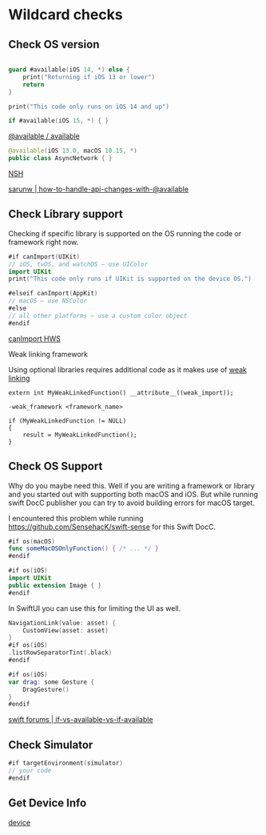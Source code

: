 # Wildcard checks


## Check OS version

```swift

guard #available(iOS 14, *) else {
    print("Returning if iOS 13 or lower")
    return
}

print("This code only runs on iOS 14 and up")

if #available(iOS 15, *) { }
```

[@available / available](https://www.avanderlee.com/swift/available-deprecated-renamed/)

```swift
@available(iOS 13.0, macOS 10.15, *)
public class AsyncNetwork { }
```

[NSH](https://nshipster.com/available/)

[sarunw | how-to-handle-api-changes-with-@available](https://sarunw.com/posts/how-to-handle-api-changes-with-@available/)



## Check Library support

Checking if specific library is supported on the OS running the code or framework right now.

```swift
#if canImport(UIKit)
// iOS, tvOS, and watchOS – use UIColor
import UIKit
print("This code only runs if UIKit is supported on the device OS.")

#elseif canImport(AppKit)
// macOS – use NSColor
#else
// all other platforms – use a custom color object
#endif
```

[canImport HWS](https://www.hackingwithswift.com/example-code/language/how-to-check-whether-a-module-is-available-using-canimport)

Weak linking framework

Using optional libraries requires additional code as it makes use of [weak linking](https://developer.apple.com/library/mac/documentation/MacOSX/Conceptual/BPFrameworks/Concepts/WeakLinking.html)
```objc
extern int MyWeakLinkedFunction() __attribute__((weak_import));

-weak_framework <framework_name>

if (MyWeakLinkedFunction != NULL)
{
    result = MyWeakLinkedFunction();
}
```



## Check OS Support

Why do you maybe need this. 
Well if you are writing a framework or library and you started out with supporting both macOS and iOS. But while running swift DocC publisher you can try to avoid building errors for macOS target.

I encountered this problem while running https://github.com/SensehacK/swift-sense for this Swift DocC.

```swift
#if os(macOS)
func someMacOSOnlyFunction() { /* ... */ }
#endif
```

```swift
#if os(iOS)
import UIKit
public extension Image { }
#endif
```

In SwiftUI you can use this for limiting the UI as well.

```swift
NavigationLink(value: asset) {
	CustomView(asset: asset)
}
#if os(iOS)
.listRowSeparatorTint(.black)
#endif

#if os(iOS)
var drag: some Gesture {
	DragGesture()
}
#endif
```

[swift forums | if-vs-available-vs-if-available](https://forums.swift.org/t/if-vs-available-vs-if-available/40266/2)




## Check Simulator

```swift
#if targetEnvironment(simulator)
// your code
#endif
```


## Get Device Info

[device](ios/config/device.md)